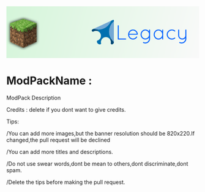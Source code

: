 <img src="https://github.com/DavidescuEMI/Minecraft-Optimization-Pack-LE/blob/main/Community%20Builds/OP-Legacy/github-assets/banner.png?raw=true"/>

# ModPackName :
ModPack Description

Credits : delete if you dont want to give credits.

Tips:

/You can add more images,but the banner resolution should be 820x220.If changed,the pull request will be declined

/You can add more titles and descriptions.

/Do not use swear words,dont be mean to others,dont discriminate,dont spam.

/Delete the tips before making the pull request.

 
